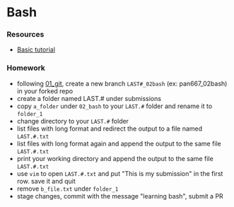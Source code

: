 # Bash

### Resources
 - [Basic tutorial](https://ryanstutorials.net/linuxtutorial/)

### Homework
 - following [01_git](../01_git/), create a new branch `LAST#_02bash` (ex: pan667_02bash) in your forked repo
 - create a folder named LAST.# under submissions
 - copy `a_folder` under `02_bash` to your `LAST.#` folder and rename it to `folder_1`
 - change directory to your `LAST.#` folder
 - list files with long format and redirect the output to a file named `LAST.#.txt`
 - list files with long format again and append the output to the same file `LAST.#.txt`
 - print your working directory and append the output to the same file `LAST.#.txt`
 - use `vim` to open `LAST.#.txt` and put "This is my submission" in the first row. save it and quit
 - remove `b_file.txt` under `folder_1`
 - stage changes, commit with the message "learning bash", submit a PR